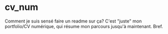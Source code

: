 # cv_num

Comment je suis sensé faire un readme sur ça? C'est "juste" mon portfolio/CV numérique, qui résume mon parcours jusqu'à maintenant. Bref.